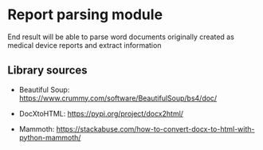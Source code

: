 # Report parsing module
End result will be able to parse word documents originally created as medical device reports and extract information 

## Library sources

- Beautiful Soup: https://www.crummy.com/software/BeautifulSoup/bs4/doc/

- DocXtoHTML: https://pypi.org/project/docx2html/

- Mammoth: https://stackabuse.com/how-to-convert-docx-to-html-with-python-mammoth/





